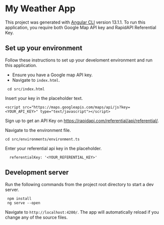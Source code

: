 # My Weather App

This project was generated with [Angular CLI](https://github.com/angular/angular-cli) version 13.1.1. To run this application, you require both Google Map API key and RapidAPI Referential Key.

## Set up your environment

Follow these instructions to set up your develoment environment and run this application.

- Ensure you have a Google map API key.
- Navigate to `index.html`.

```
 cd src/index.html
```

Insert your key in the placeholder text.

```
<script src="https://maps.googleapis.com/maps/api/js?key=<YOUR_API_KEY>" type="text/javascript"></script>
```

Sign up to get an API Key on <https://rapidapi.com/referential/api/referential/>.

Navigate to the environment file.

```
cd src/environments/environment.ts
```

Enter your referential api key in the placeholder.

```
  referentialKey: '<YOUR_REFERENTIAL_KEY>'
```

## Development server

Run the following commands from the project root directory to start a dev server.

```
 npm install
 ng serve --open
```

Navigate to `http://localhost:4200/`. The app will automatically reload if you change any of the source files.
